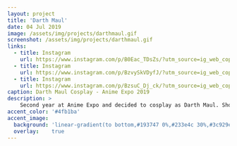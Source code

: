 ```yaml
---
layout: project
title: 'Darth Maul'
date: 04 Jul 2019
image: /assets/img/projects/darthmaul.gif
screenshot: /assets/img/projects/darthmaul.gif
links:
  - title: Instagram
    url: https://www.instagram.com/p/B0Eac_TDsZs/?utm_source=ig_web_copy_link
  - title: Instagram
    url: https://www.instagram.com/p/BzvySkVDyfJ/?utm_source=ig_web_copy_link
  - title: Instagram
    url: https://www.instagram.com/p/BzsuC_Dj_ck/?utm_source=ig_web_copy_link
caption: Darth Maul Cosplay - Anime Expo 2019
description: >
    Second year at Anime Expo and decided to cosplay as Darth Maul. Shoutout to [Anthony Shaw](https://www.instagram.com/boom_shawkalaka/) for some dope photos and for doing my makeup.
accent_color: '#4fb1ba'
accent_image:
  background: 'linear-gradient(to bottom,#193747 0%,#233e4c 30%,#3c929e 50%,#d5d5d4 70%,#cdccc8 100%)'
  overlay:    true
---
```

